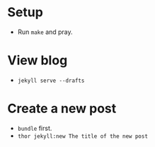 # Setup

- Run `make` and pray.

# View blog

- `jekyll serve --drafts`

# Create a new post

- `bundle` first.
- `thor jekyll:new The title of the new post`
